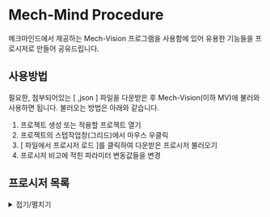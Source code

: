 # Mech-Mind Procedure

메크마인드에서 제공하는 Mech-Vision 프로그램을 사용함에 있어 유용한 기능들을 프로시저로 만들어 공유드립니다.


## 사용방법

필요한, 첨부되어있는 [ ,json ] 파일을 다운받은 후 Mech-Vision(이하 MV)에 불러와 사용하면 됩니다.
불러오는 방법은 아래와 같습니다.
1. 프로젝트 생성 또는 적용할 프로젝트 열기
2. 프로젝트의 스텝작업창(그리드)에서 마우스 우클릭
3. [ 파일에서 프로시저 로드 ]를 클릭하여 다운받은 프로시저 불러오기
4. 프로시저 비고에 적힌 파라미터 변동값들을 변경


## 프로시저 목록
<details>
<summary>접기/펼치기</summary>
  
 - [HighestPart_Image_Save.json](https://github.com/KimJihun-1315/MM_Solution/blob/main/HighestPart_Image_Save.json)
</details>


